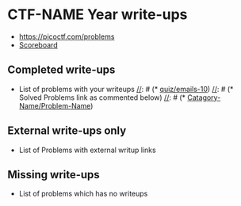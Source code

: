 # CTF-NAME Year write-ups

[//]: # (* CTF's URL as: <https://picoctf.com/problems>, for Eg. se below)
* <https://picoctf.com/problems>
* [Scoreboard](TODO)

## Completed write-ups

* List of problems with your writeups
[//]: # (* [quiz/emails-10](quiz/emails-10))
[//]: # (* Solved Problems link as commented below)
[//]: # (* [Catagory-Name/Problem-Name](Binary-Exploitation/Problem-1))

## External write-ups only

* List of Problems with external writup links


## Missing write-ups

* List of problems which has no writeups
